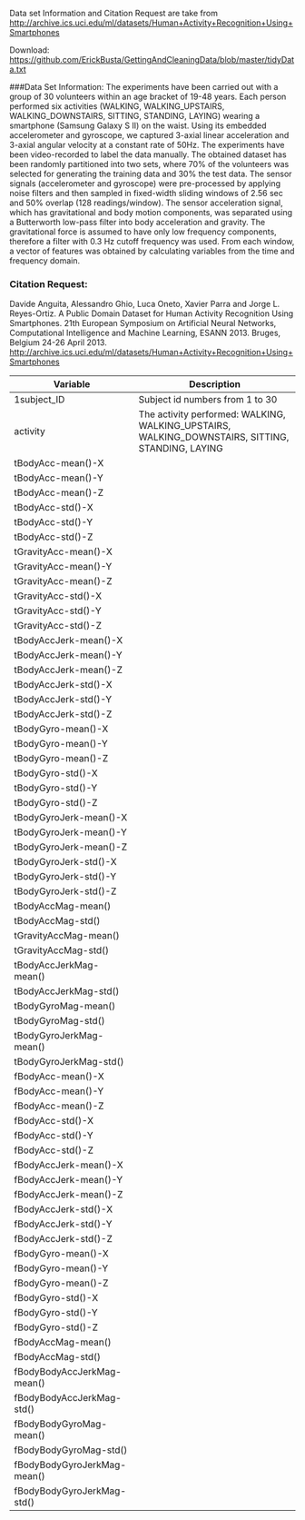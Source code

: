 
Data set Information and Citation Request are take from http://archive.ics.uci.edu/ml/datasets/Human+Activity+Recognition+Using+Smartphones

Download: https://github.com/ErickBusta/GettingAndCleaningData/blob/master/tidyData.txt

###Data Set Information:
The experiments have been carried out with a group of 30 volunteers within an age bracket of 19-48 years. Each person performed six activities (WALKING, WALKING_UPSTAIRS, WALKING_DOWNSTAIRS, SITTING, STANDING, LAYING) wearing a smartphone (Samsung Galaxy S II) on the waist. Using its embedded accelerometer and gyroscope, we captured 3-axial linear acceleration and 3-axial angular velocity at a constant rate of 50Hz. The experiments have been video-recorded to label the data manually. The obtained dataset has been randomly partitioned into two sets, where 70% of the volunteers was selected for generating the training data and 30% the test data.
The sensor signals (accelerometer and gyroscope) were pre-processed by applying noise filters and then sampled in fixed-width sliding windows of 2.56 sec and 50% overlap (128 readings/window). The sensor acceleration signal, which has gravitational and body motion components, was separated using a Butterworth low-pass filter into body acceleration and gravity. The gravitational force is assumed to have only low frequency components, therefore a filter with 0.3 Hz cutoff frequency was used. From each window, a vector of features was obtained by calculating variables from the time and frequency domain.

### Citation Request:
Davide Anguita, Alessandro Ghio, Luca Oneto, Xavier Parra and Jorge L. Reyes-Ortiz. A Public Domain Dataset for Human Activity Recognition Using Smartphones. 21th European Symposium on Artificial Neural Networks, Computational Intelligence and Machine Learning, ESANN 2013. Bruges, Belgium 24-26 April 2013. 
http://archive.ics.uci.edu/ml/datasets/Human+Activity+Recognition+Using+Smartphones

|Variable	 |    Description|
|----------|---------------|
|1subject_ID|Subject id numbers from 1 to 30	|
|activity	|The activity performed: WALKING, WALKING_UPSTAIRS, WALKING_DOWNSTAIRS, SITTING, STANDING, LAYING|
|tBodyAcc-mean()-X|			||
|tBodyAcc-mean()-Y			||
|tBodyAcc-mean()-Z			||
|tBodyAcc-std()-X			||
|tBodyAcc-std()-Y			||
|tBodyAcc-std()-Z			||
|tGravityAcc-mean()-X			||
|tGravityAcc-mean()-Y			||
|tGravityAcc-mean()-Z			||
|tGravityAcc-std()-X			||
|tGravityAcc-std()-Y			||
|tGravityAcc-std()-Z			||
|tBodyAccJerk-mean()-X			||
|tBodyAccJerk-mean()-Y			||
|tBodyAccJerk-mean()-Z			||
|tBodyAccJerk-std()-X			||
|tBodyAccJerk-std()-Y			||
|tBodyAccJerk-std()-Z			||
|tBodyGyro-mean()-X			||
|tBodyGyro-mean()-Y			||
|tBodyGyro-mean()-Z			||
|tBodyGyro-std()-X			||
|tBodyGyro-std()-Y			||
|tBodyGyro-std()-Z			||
|tBodyGyroJerk-mean()-X			||
|tBodyGyroJerk-mean()-Y			||
|tBodyGyroJerk-mean()-Z			||
|tBodyGyroJerk-std()-X			||
|tBodyGyroJerk-std()-Y			||
|tBodyGyroJerk-std()-Z		||	
|tBodyAccMag-mean()			||
|tBodyAccMag-std()			||
|tGravityAccMag-mean()			||
|tGravityAccMag-std()			||
|tBodyAccJerkMag-mean()			||
|tBodyAccJerkMag-std()			||
|tBodyGyroMag-mean()			||
|tBodyGyroMag-std()			||
|tBodyGyroJerkMag-mean()		||	
|tBodyGyroJerkMag-std()		||	
|fBodyAcc-mean()-X			||
|fBodyAcc-mean()-Y			||
|fBodyAcc-mean()-Z			||
|fBodyAcc-std()-X			||
|fBodyAcc-std()-Y			||
|fBodyAcc-std()-Z			||
|fBodyAccJerk-mean()-X			||
|fBodyAccJerk-mean()-Y			||
|fBodyAccJerk-mean()-Z			||
|fBodyAccJerk-std()-X			||
|fBodyAccJerk-std()-Y			||
|fBodyAccJerk-std()-Z			||
|fBodyGyro-mean()-X			||
|fBodyGyro-mean()-Y			||
|fBodyGyro-mean()-Z			||
|fBodyGyro-std()-X			||
|fBodyGyro-std()-Y			||
|fBodyGyro-std()-Z			||
|fBodyAccMag-mean()			||
|fBodyAccMag-std()			||
|fBodyBodyAccJerkMag-mean()	||		
|fBodyBodyAccJerkMag-std()||			
|fBodyBodyGyroMag-mean()||			
|fBodyBodyGyroMag-std()||			
|fBodyBodyGyroJerkMag-mean()||			
|fBodyBodyGyroJerkMag-std()||
